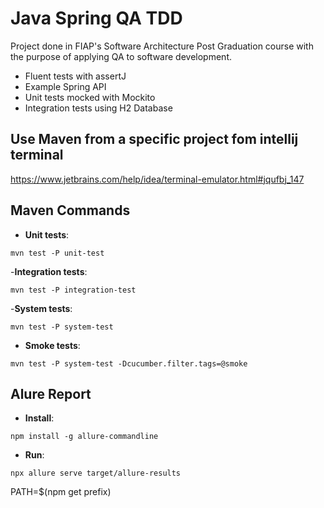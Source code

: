 # Java Spring QA TDD

Project done in FIAP's Software Architecture Post Graduation course with the purpose of applying QA to software development.

- Fluent tests with assertJ
- Example Spring API
- Unit tests mocked with Mockito
- Integration tests using H2 Database

## Use Maven from a specific project fom intellij terminal

https://www.jetbrains.com/help/idea/terminal-emulator.html#jqufbj_147

## Maven Commands

- **Unit tests**:

```shell
mvn test -P unit-test
```

-**Integration tests**:

```shell
mvn test -P integration-test
```

-**System tests**:

```shell
mvn test -P system-test
```

- **Smoke tests**:

```shell
mvn test -P system-test -Dcucumber.filter.tags=@smoke
```

## Alure Report

- **Install**:

```shell
npm install -g allure-commandline
```

- **Run**:
```shell
npx allure serve target/allure-results
```

PATH=$(npm get prefix)